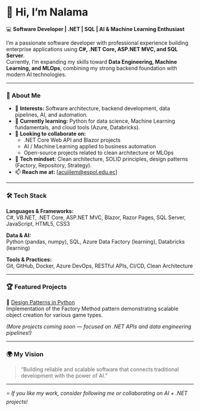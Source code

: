 # 👋 Hi, I’m Nalama  

💻 **Software Developer | .NET | SQL | AI & Machine Learning Enthusiast**  

I’m a passionate software developer with professional experience building enterprise applications using **C#, .NET Core, ASP.NET MVC, and SQL Server**.  
Currently, I’m expanding my skills toward **Data Engineering, Machine Learning, and MLOps**, combining my strong backend foundation with modern AI technologies.  

---

### 🚀 About Me
- 👀 **Interests:** Software architecture, backend development, data pipelines, AI, and automation.  
- 🌱 **Currently learning:** Python for data science, Machine Learning fundamentals, and cloud tools (Azure, Databricks).  
- 💞️ **Looking to collaborate on:**  
  - .NET Core Web API and Blazor projects  
  - AI / Machine Learning applied to business automation  
  - Open-source projects related to clean architecture or MLOps  
- 🧠 **Tech mindset:** Clean architecture, SOLID principles, design patterns (Factory, Repository, Strategy).  
- 📫 **Reach me at:** [acujilem@espol.edu.ec]  

---

### 🛠️ Tech Stack
**Languages & Frameworks:**  
C#, VB.NET, .NET Core, ASP.NET MVC, Blazor, Razor Pages, SQL Server, JavaScript, HTML5, CSS3  

**Data & AI:**  
Python (pandas, numpy), SQL, Azure Data Factory (learning), Databricks (learning)  

**Tools & Practices:**  
Git, GitHub, Docker, Azure DevOps, RESTful APIs, CI/CD, Clean Architecture  

---

### 🏆 Featured Projects
🔹 [Design Patterns in Python](https://github.com/nalama1/design-patterns-python)  
Implementation of the Factory Method pattern demonstrating scalable object creation for various game types.  

*(More projects coming soon — focused on .NET APIs and data engineering pipelines!)*  

---

### 🌍 My Vision
> “Building reliable and scalable software that connects traditional development with the power of AI.”  

---

⭐ *If you like my work, consider following me or collaborating on AI + .NET projects!*

<!---
alexiscro/alexiscro is a ✨ special ✨ repository because its `README.md` (this file) appears on your GitHub profile.
You can click the Preview link to take a look at your changes.
--->
